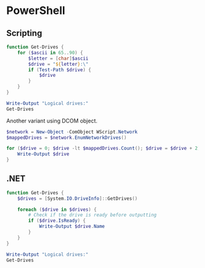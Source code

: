 # PowerShell

## Scripting

```powershell
function Get-Drives {
    for ($ascii in 65..90) {
        $letter = [char]$ascii
        $drive = "${letter}:\"
        if (Test-Path $drive) {
            $drive
        }
    }
}

Write-Output "Logical drives:"
Get-Drives
```

Another variant using DCOM object.

```powershell
$network = New-Object -ComObject WScript.Network
$mappedDrives = $network.EnumNetworkDrives()

for ($drive = 0; $drive -lt $mappedDrives.Count(); $drive = $drive + 2) {
	Write-Output $drive
}
```

## .NET

```powershell
function Get-Drives {
    $drives = [System.IO.DriveInfo]::GetDrives()

    foreach ($drive in $drives) {
        # Check if the drive is ready before outputting
        if ($drive.IsReady) {
            Write-Output $drive.Name
        }
    }
}

Write-Output "Logical drives:"
Get-Drives
```